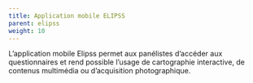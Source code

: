 ```yaml
---
title: Application mobile ELIPSS
parent: elipss
weight: 10
---
```


L’application mobile Elipss permet aux panélistes d’accéder aux questionnaires et rend possible l’usage de cartographie interactive, de contenus multimédia ou d’acquisition photographique.
